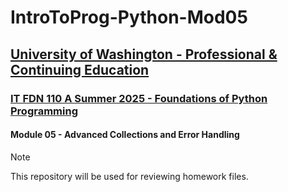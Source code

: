 # IntroToProg-Python-Mod05
## [University of Washington - Professional &amp; Continuing Education](https://www.pce.uw.edu/)
### [IT FDN 110 A Summer 2025 - Foundations of Python Programming](https://www.pce.uw.edu/courses/foundations-of-python-programming)
#### Module 05 - Advanced Collections and Error Handling
> [!NOTE]
> This repository will be used for reviewing homework files.
